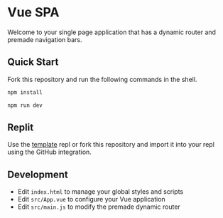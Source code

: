 # Vue SPA

Welcome to your single page application that has a dynamic router and premade navigation bars. 

## Quick Start 

Fork this repository and run the following commands in the shell. 

```sh
npm install
```

```sh
npm run dev
```

## Replit

Use the [template](https://replit.com/templates) repl or fork this repository and import it into your repl using the GitHub integration. 

## Development

- Edit `index.html` to manage your global styles and scripts
- Edit `src/App.vue` to configure your Vue application
- Edit `src/main.js` to modify the premade dynamic router 
